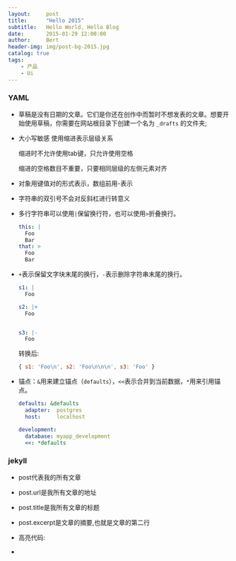 ```yaml
---
layout:     post
title:      "Hello 2015"
subtitle:   Hello World, Hello Blog
date:       2015-01-29 12:00:00
author:     Bert
header-img: img/post-bg-2015.jpg
catalog: true
tags:
    - 产品
    - Ui
---
```

### YAML

- 草稿是没有日期的文章。它们是你还在创作中而暂时不想发表的文章。想要开始使用草稿，你需要在网站根目录下创建一个名为 `_drafts` 的文件夹;

- 大小写敏感
  使用缩进表示层级关系

  缩进时不允许使用tab键，只允许使用空格

  缩进的空格数目不重要，只要相同层级的左侧元素对齐

- 对象用键值对的形式表示，数组前用-表示

- 字符串的双引号不会对反斜杠进行转意义

- 多行字符串可以使用`|`保留换行符，也可以使用`>`折叠换行。

  ```yaml
  this: |
    Foo
    Bar
  that: >
    Foo
    Bar
  ```

- `+`表示保留文字块末尾的换行，`-`表示删除字符串末尾的换行。

  ```yml
  s1: |
    Foo
  
  s2: |+
    Foo
  
  
  s3: |-
    Foo
  ```

  转换后:

  ```js
  { s1: 'Foo\n', s2: 'Foo\n\n\n', s3: 'Foo' }
  ```

- 锚点：`&`用来建立锚点（`defaults`），`<<`表示合并到当前数据，`*`用来引用锚点。

  ```yaml
  defaults: &defaults
    adapter:  postgres
    host:     localhost
  
  development:
    database: myapp_development
    <<: *defaults
  ```

### jekyll

- post代表我的所有文章

- post.url是我所有文章的地址

- post.title是我所有文章的标题

- post.excerpt是文章的摘要,也就是文章的第二行

- 高亮代码:


- 